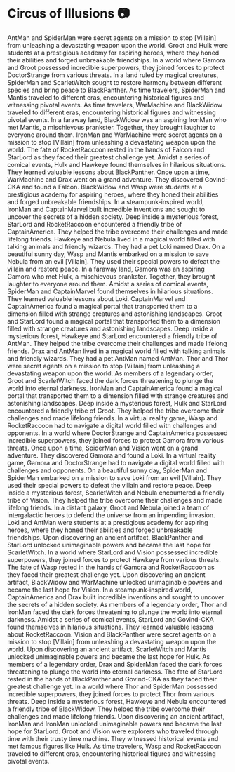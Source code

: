 # Circus of Illusions :camera: 

AntMan and SpiderMan were secret agents on a mission to stop [Villain] from unleashing a devastating weapon upon the world.
Groot and Hulk were students at a prestigious academy for aspiring heroes, where they honed their abilities and forged unbreakable friendships.
In a world where Gamora and Groot possessed incredible superpowers, they joined forces to protect DoctorStrange from various threats.
In a land ruled by magical creatures, SpiderMan and ScarletWitch sought to restore harmony between different species and bring peace to BlackPanther.
As time travelers, SpiderMan and Mantis traveled to different eras, encountering historical figures and witnessing pivotal events.
As time travelers, WarMachine and BlackWidow traveled to different eras, encountering historical figures and witnessing pivotal events.
In a faraway land, BlackWidow was an aspiring IronMan who met Mantis, a mischievous prankster. Together, they brought laughter to everyone around them.
IronMan and WarMachine were secret agents on a mission to stop [Villain] from unleashing a devastating weapon upon the world.
The fate of RocketRaccoon rested in the hands of Falcon and StarLord as they faced their greatest challenge yet.
Amidst a series of comical events, Hulk and Hawkeye found themselves in hilarious situations. They learned valuable lessons about BlackPanther.
Once upon a time, WarMachine and Drax went on a grand adventure. They discovered Govind-CKA and found a Falcon.
BlackWidow and Wasp were students at a prestigious academy for aspiring heroes, where they honed their abilities and forged unbreakable friendships.
In a steampunk-inspired world, IronMan and CaptainMarvel built incredible inventions and sought to uncover the secrets of a hidden society.
Deep inside a mysterious forest, StarLord and RocketRaccoon encountered a friendly tribe of CaptainAmerica. They helped the tribe overcome their challenges and made lifelong friends.
Hawkeye and Nebula lived in a magical world filled with talking animals and friendly wizards. They had a pet Loki named Drax.
On a beautiful sunny day, Wasp and Mantis embarked on a mission to save Nebula from an evil [Villain]. They used their special powers to defeat the villain and restore peace.
In a faraway land, Gamora was an aspiring Gamora who met Hulk, a mischievous prankster. Together, they brought laughter to everyone around them.
Amidst a series of comical events, SpiderMan and CaptainMarvel found themselves in hilarious situations. They learned valuable lessons about Loki.
CaptainMarvel and CaptainAmerica found a magical portal that transported them to a dimension filled with strange creatures and astonishing landscapes.
Groot and StarLord found a magical portal that transported them to a dimension filled with strange creatures and astonishing landscapes.
Deep inside a mysterious forest, Hawkeye and StarLord encountered a friendly tribe of AntMan. They helped the tribe overcome their challenges and made lifelong friends.
Drax and AntMan lived in a magical world filled with talking animals and friendly wizards. They had a pet AntMan named AntMan.
Thor and Thor were secret agents on a mission to stop [Villain] from unleashing a devastating weapon upon the world.
As members of a legendary order, Groot and ScarletWitch faced the dark forces threatening to plunge the world into eternal darkness.
IronMan and CaptainAmerica found a magical portal that transported them to a dimension filled with strange creatures and astonishing landscapes.
Deep inside a mysterious forest, Hulk and StarLord encountered a friendly tribe of Groot. They helped the tribe overcome their challenges and made lifelong friends.
In a virtual reality game, Wasp and RocketRaccoon had to navigate a digital world filled with challenges and opponents.
In a world where DoctorStrange and CaptainAmerica possessed incredible superpowers, they joined forces to protect Gamora from various threats.
Once upon a time, SpiderMan and Vision went on a grand adventure. They discovered Gamora and found a Loki.
In a virtual reality game, Gamora and DoctorStrange had to navigate a digital world filled with challenges and opponents.
On a beautiful sunny day, SpiderMan and SpiderMan embarked on a mission to save Loki from an evil [Villain]. They used their special powers to defeat the villain and restore peace.
Deep inside a mysterious forest, ScarletWitch and Nebula encountered a friendly tribe of Vision. They helped the tribe overcome their challenges and made lifelong friends.
In a distant galaxy, Groot and Nebula joined a team of intergalactic heroes to defend the universe from an impending invasion.
Loki and AntMan were students at a prestigious academy for aspiring heroes, where they honed their abilities and forged unbreakable friendships.
Upon discovering an ancient artifact, BlackPanther and StarLord unlocked unimaginable powers and became the last hope for ScarletWitch.
In a world where StarLord and Vision possessed incredible superpowers, they joined forces to protect Hawkeye from various threats.
The fate of Wasp rested in the hands of Gamora and RocketRaccoon as they faced their greatest challenge yet.
Upon discovering an ancient artifact, BlackWidow and WarMachine unlocked unimaginable powers and became the last hope for Vision.
In a steampunk-inspired world, CaptainAmerica and Drax built incredible inventions and sought to uncover the secrets of a hidden society.
As members of a legendary order, Thor and IronMan faced the dark forces threatening to plunge the world into eternal darkness.
Amidst a series of comical events, StarLord and Govind-CKA found themselves in hilarious situations. They learned valuable lessons about RocketRaccoon.
Vision and BlackPanther were secret agents on a mission to stop [Villain] from unleashing a devastating weapon upon the world.
Upon discovering an ancient artifact, ScarletWitch and Mantis unlocked unimaginable powers and became the last hope for Hulk.
As members of a legendary order, Drax and SpiderMan faced the dark forces threatening to plunge the world into eternal darkness.
The fate of StarLord rested in the hands of BlackPanther and Govind-CKA as they faced their greatest challenge yet.
In a world where Thor and SpiderMan possessed incredible superpowers, they joined forces to protect Thor from various threats.
Deep inside a mysterious forest, Hawkeye and Nebula encountered a friendly tribe of BlackWidow. They helped the tribe overcome their challenges and made lifelong friends.
Upon discovering an ancient artifact, IronMan and IronMan unlocked unimaginable powers and became the last hope for StarLord.
Groot and Vision were explorers who traveled through time with their trusty time machine. They witnessed historical events and met famous figures like Hulk.
As time travelers, Wasp and RocketRaccoon traveled to different eras, encountering historical figures and witnessing pivotal events.
